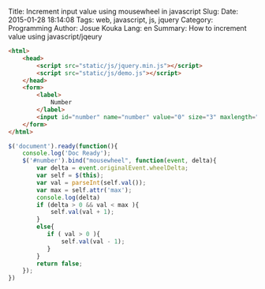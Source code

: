 Title: Increment input value using mousewheel in javascript
Slug: 
Date: 2015-01-28 18:14:08
Tags: web, javascript, js, jquery
Category: Programming
Author: Josue Kouka
Lang: en
Summary: How to increment value using javascript/jqeury



```html
<html>
    <head>
        <script src="static/js/jquery.min.js"></script>
        <script src="static/js/demo.js"></script>
    </head>
    <form>
        <label>
            Number
        </label>
        <input id="number" name="number" value="0" size="3" maxlength="3" type="text" max="100" min="1"/>
    </form>
</html>
```

```javascript
$('document').ready(function(){
    console.log('Doc Ready');
    $('#number').bind("mousewheel", function(event, delta){
        var delta = event.originalEvent.wheelDelta;
        var self = $(this);
        var val = parseInt(self.val());
        var max = self.attr('max');
        console.log(delta)
        if (delta > 0 && val < max ){
            self.val(val + 1);
        }
        else{
           if ( val > 0 ){
               self.val(val - 1);
           } 
        }
        return false;
    });
})
```
